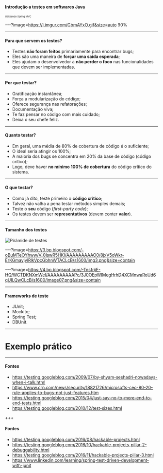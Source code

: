 #### Introdução a testes em softwares Java
<sub><sup><sup>Utilizando Spring MVC</sup></sup></sub>

---?image=https://i.imgur.com/GbmAYxO.gif&size=auto 90%

---

#### Para que servem os testes?


- Testes **não foram feitos** primariamente para encontrar bugs;
- Eles são uma maneira de **forçar uma saída esperada**;
- Eles ajudam o desenvolvedor a **não perder o foco** nas funcionalidades que devem ser implementadas.


---

#### Por que testar?

- Gratificação instantânea;
- Força a modularização do código;
- Oferece segurança nas refatorações;
- Documentação viva;
- Te faz pensar no código com mais cuidado;
- Deixa o seu chefe feliz.

---

#### Quanto testar?

- Em geral, uma média de 80% de cobertura de código é o suficiente;
- O ideal seria atingir os 100%;
- A maioria dos bugs se concentra em 20% da base de código (código crítico);
- Logo, deve haver **no mínimo 100% de cobertura** do código crítico do sistema.

---

#### O que testar?

- Como já dito, teste primeiro o **código crítico**;
- Talvez não valha a pena testar métodos simples demais;
- Teste o **seu** código (*first-party code*);
- Os testes devem ser **representativos** (devem conter **valor**).

---

#### Tamanho dos testes

![Pirâmide de testes](https://2.bp.blogspot.com/-YTzv_O4TnkA/VTgexlumP1I/AAAAAAAAAJ8/57-rnwyvP6g/s1600/image02.png)

---?image=https://3.bp.blogspot.com/-oBuMTeOYhww/V_0IswR5HKI/AAAAAAAAAO0/8jxV5oWkr-ErKGmavjvlRlkVpcGbhnWTACLcB/s1600/img3.png&size=contain

---?image=https://4.bp.blogspot.com/-TnsfrijE-HQ/WCTDKNXmWeI/AAAAAAAAAPc/3J0OEpWIMegHrhD4XCMnwaRoUd6qUILQwCLcB/s1600/image07.png&size=contain

---

#### Frameworks de teste

- JUnit;
- Mockito;
- Spring Test;
- DBUnit.

---

# Exemplo prático

---

#### Fontes

- https://testing.googleblog.com/2009/07/by-shyam-seshadri-nowadays-when-i-talk.html
- https://www.crn.com/news/security/18821726/microsofts-ceo-80-20-rule-applies-to-bugs-not-just-features.htm
- https://testing.googleblog.com/2015/04/just-say-no-to-more-end-to-end-tests.html
- https://testing.googleblog.com/2010/12/test-sizes.html

+++

#### Fontes

- https://testing.googleblog.com/2016/08/hackable-projects.html
- https://testing.googleblog.com/2016/10/hackable-projects-pillar-2-debuggability.html
- https://testing.googleblog.com/2016/11/hackable-projects-pillar-3.html
- https://www.linkedin.com/learning/spring-test-driven-development-with-junit


